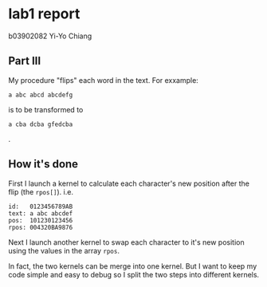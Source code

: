 lab1 report
===========

b03902082 Yi-Yo Chiang

## Part III
My procedure "flips" each word in the text.
For exxample: 
```
a abc abcd abcdefg
```
is to be transformed to
```
a cba dcba gfedcba
```
.

## How it's done
First I launch a kernel to calculate each character's new position after the flip (the `rpos[]`).
i.e.
```
id:   0123456789AB
text: a abc abcdef
pos:  101230123456
rpos: 004320BA9876
```
Next I launch another kernel to swap each character to it's new position using the values in the array `rpos`.

In fact, the two kernels can be merge into one kernel. But I want to keep my code simple and easy to debug so I split the two steps into different kernels.

